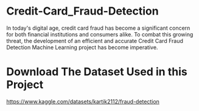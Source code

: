 # Credit-Card_Fraud-Detection
In today's digital age, credit card fraud has become a significant concern for both financial institutions and consumers alike. To combat this growing threat, the development of an efficient and accurate Credit Card Fraud Detection Machine Learning project has become imperative.

# Download The Dataset Used in this Project
https://www.kaggle.com/datasets/kartik2112/fraud-detection
